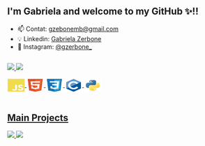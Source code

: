 ## I'm Gabriela and welcome to my GitHub ✨!!
- 📫 Contat: gzebonemb@gmail.com
- 💡 Linkedin: <a href="https://www.linkedin.com/in/gabriela-zerbone-17651962/" target="_blank"> Gabriela Zerbone </a>
- 📲 Instagram: <a href="https://instagram.com/gzerbone_" target="_blank"> @gzerbone_ </a>

##

<div>
  <a href="https://github.com/gzerbone">
  <img height="150em" src="https://github-readme-stats.vercel.app/api?username=gzerbone&show_icons=true&theme=gotham&include_all_commits=true&count_private=true&bg_color=0,14002f,3a0777,14002f&title_color=ebe6ed&text_color=dab9e5&icon_color=c787db&hide_border=true"/>
    
  <img height="150em"  src="https://github-readme-stats.vercel.app/api/top-langs/?username=gzerbone&layout=compact&langs_count=7&theme=gotham&bg_color=5,14002f,3a0777,14002f&title_color=ebe6ed&text_color=dab9e5&icon_color=dab9e5&hide_border=true"/>
</div>
  
 <div style="display: inline_block"><br>
  <img align="center" alt="gabi-Js" height="30" width="40" src="https://raw.githubusercontent.com/devicons/devicon/master/icons/javascript/javascript-plain.svg">
  <img align="center" alt="gabi-HTML" height="30" width="40" src="https://raw.githubusercontent.com/devicons/devicon/master/icons/html5/html5-original.svg">
  <img align="center" alt="gabi-CSS" height="30" width="40" src="https://raw.githubusercontent.com/devicons/devicon/master/icons/css3/css3-original.svg">
  <img align="center" alt="gabi-HTML" height="30" width="40" src="https://raw.githubusercontent.com/devicons/devicon/master/icons/c/c-original.svg">
  <img align="center" alt="gabi-HTML" height="30" width="40" src="https://raw.githubusercontent.com/devicons/devicon/master/icons/python/python-original.svg">

</div>
  
 </br>
 
## Main Projects
  <a href="https://github.com/gzerbone/PythonTamagotchi">
    <img src="https://github-readme-stats.vercel.app/api/pin/?username=gzerbone&repo=PythonTamagotchi&theme=transparent&bg_color=00000000&title_color=b58dc4&text_color=dab9e5&icon_color=dab9e5&hide_border=true">
  </a>

  <a href="https://github.com/gzerbone/InstagramCopy">
    <img src="https://github-readme-stats.vercel.app/api/pin/?username=gzerbone&repo=InstagramCopy&theme=transparent&bg_color=00000000&title_color=b58dc4&text_color=dab9e5&icon_color=dab9e5&hide_border=true">
  </a>  
  
  ##
<!--  REDES SOCIAIS
  <div style="display: inline_block">
   
   <a href="https://instagram.com/gzerbone_" target="_blank">
    <img height="22em" align="center" alt="Instagram" src="https://iconsplace.com/wp-content/uploads/_icons/c7b0e5/256/png/instagram-icon-256.png" target="_blank">
   </a>
    -
   <a href = "mailto:gzerbonemb@gmail.com" target="_blank">
    <img height="22em" align="center" alt="Gmail" src="https://iconsplace.com/wp-content/uploads/_icons/c7b0e5/256/png/gmail-login-icon-256.png" target="_blank">
   </a>
  -
   <a href="https://www.linkedin.com/in/gabriela-zerbone-17651962/" target="_blank">
    <img height="22em" align="center" alt="Linkedin" src="https://iconsplace.com/wp-content/uploads/_icons/c7b0e5/256/png/linkedin-icon-256.png" target="_blank">
   </a> 
 
  </div>
-->
